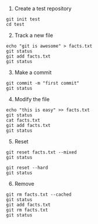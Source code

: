 1. Create a test repository
```
git init test
cd test
```

2. Track a new file
```
echo "git is awesome" > facts.txt
git status
git add facts.txt
git status
```

3. Make a commit
```
git commit -m "first commit"
git status
```

4. Modify the file
```
echo "this is easy" >> facts.txt
git status
cat facts.txt
git add facts.txt
git status
```

5. Reset
```
git reset facts.txt --mixed
git status

git reset --hard
git status
```

6. Remove
```
git rm facts.txt --cached
git status
git add facts.txt
git rm facts.txt
git status
```
